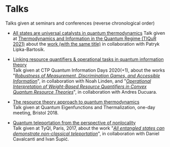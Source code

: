 # Talks
Talks given at seminars and conferences (reverse chronological order)

- [All states are universal catalysts in quantum thermodynamics](https://github.com/paulskrzypczyk/Talks/blob/master/Tiqur%202021%20Universal%20Catalysts.pdf)
Talk given at [Thermodynamics and Information in the Quantum Regime (TIQuR 2021)](https://www.tiqur2021.com/home) about the [work (with the same title)](https://doi.org/10.1103/PhysRevX.11.011061) in collaboration with Patryk Lipka-Bartosik. 

- [Linking resource quantifiers & operational tasks in quantum information theory](https://github.com/paulskrzypczyk/Talks/blob/master/Linking%20Resouce%20Quantifiers%20-%20QID2020.pdf)  
Talk given at CTP Quantum Information Days 2020(+1), about the works "*[Robustness of Measurement, Discrimination Games, and Accessible Information](https://doi.org/10.1103/PhysRevLett.122.140403)*", in collaboration with Noah Linden, and "*[Operational Interpretation of Weight-Based Resource Quantifiers in Convex Quantum Resource Theories](https://doi.org/10.1103/PhysRevLett.125.110401)*", in collaboration with Andres Ducuara. 

- [The resource theory approach to quantum thermodynamics](https://github.com/paulskrzypczyk/Talks/blob/master/resource-theory-overview.pdf)  
Talk given at Quantum Eigenfunctions and Thermalization, one-day meeting, Bristol 2018.

- [Quantum teleportation from the perspective of nonlocality](https://github.com/paulskrzypczyk/Talks/blob/master/Teleportation%20-%20TyQI%202017.pdf)  
Talk given at TyQI, Paris, 2017, about the work "*[All entangled states can demonstrate non-classical teleportation](https://doi.org/10.1103/PhysRevLett.119.110501)*", in collaboration with Daniel Cavalcanti and Ivan Šupić.
